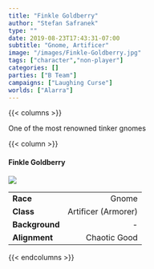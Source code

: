 ```yaml
---
title: "Finkle Goldberry"
author: "Stefan Safranek"
type: ""
date: 2019-08-23T17:43:31-07:00
subtitle: "Gnome, Artificer"
image: "/images/Finkle-Goldberry.jpg"
tags: ["character","non-player"]
categories: []
parties: ["B Team"]
campaigns: ["Laughing Curse"]
worlds: ["Alarra"]
---
```


{{< columns >}}

One of the most renowned tinker gnomes

{{< column >}}

<div class="description-table">

#### Finkle Goldberry

<img src="/images/Finkle-Goldberry.jpg" class="portrait">

|                   |                       |
| ----------------- | ---------------------:|
| <b>Race</b>       | Gnome	        |
| <b>Class</b>      | Artificer (Armorer) |
| <b>Background</b> | -                  |
| <b>Alignment</b>  | Chaotic Good          |

</div>

{{< endcolumns >}}
